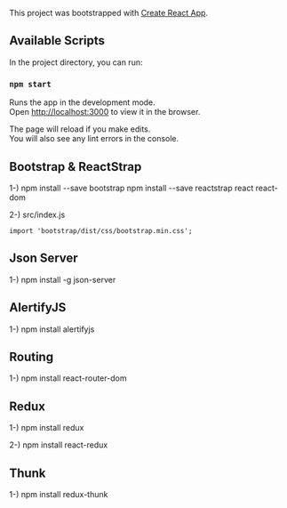 This project was bootstrapped with [Create React App](https://github.com/facebook/create-react-app).

## Available Scripts

In the project directory, you can run:

### `npm start`

Runs the app in the development mode.<br />
Open [http://localhost:3000](http://localhost:3000) to view it in the browser.

The page will reload if you make edits.<br />
You will also see any lint errors in the console.

## Bootstrap & ReactStrap

1-)  npm install --save bootstrap
     npm install --save reactstrap react react-dom

2-) src/index.js  

    import 'bootstrap/dist/css/bootstrap.min.css'; 
    
## Json Server 

1-) npm install -g json-server 

## AlertifyJS

1-) npm install alertifyjs 

## Routing 

1-) npm install react-router-dom 

## Redux

1-) npm install redux 

2-) npm install react-redux 

## Thunk

1-) npm install redux-thunk 

